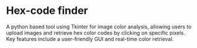# Hex-code finder 
A python based tool using Tkinter for image color analysis, allowing users to upload images and retrieve hex color codes by clicking on specific pixels. 
Key features include a user-friendly GUI and real-time color retrieval.
